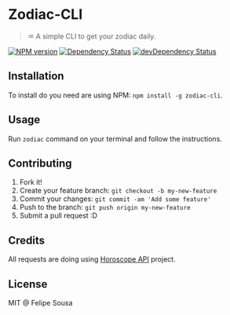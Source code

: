 # Zodiac-CLI  

> ♒️ A simple CLI to get your zodiac daily.

[![NPM version](http://img.shields.io/npm/v/zodiac-cli.svg?style=flat)](https://www.npmjs.com/package/zodiac-cli)
[![Dependency Status](https://david-dm.org/felipesousa/zodiac-cli.svg)](https://david-dm.org/felipesousa/zodiac-cli)
[![devDependency Status](https://david-dm.org/felipesousa/zodiac-cli/dev-status.svg)](https://david-dm.org/felipesousa/zodiac-cli#info=devDependencies)

## Installation

To install do you need are using NPM: `npm install -g zodiac-cli`.

## Usage

Run `zodiac` command on your terminal and follow the instructions.

## Contributing
1. Fork it!
2. Create your feature branch: `git checkout -b my-new-feature`
3. Commit your changes: `git commit -am 'Add some feature'`
4. Push to the branch: `git push origin my-new-feature`
5. Submit a pull request :D

## Credits

All requests are doing using [Horoscope API](http://tapasweni-pathak.github.io/Horoscope-API/) project.

## License

MIT @ Felipe Sousa
